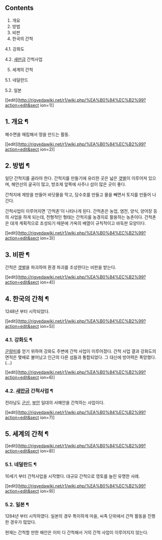 ## Contents

    

1. 개요 
2. 방법 
3. 비판 
4. 한국의 간척 
    

4.1. 강화도

4.2. [새만금](%EC%83%88%EB%A7%8C%EA%B8%88.md) 간척사업

5. 세계의 간척 
    

5.1. 네덜란드

5.2. 일본

[[edit](http://rigvedawiki.net/r1/wiki.php/%EA%B0%84%EC%B2%99?action=edit&sect
ion=1)]

## 1. 개요 ¶

해수면을 매립해서 땅을 만드는 활동.

  

[[edit](http://rigvedawiki.net/r1/wiki.php/%EA%B0%84%EC%B2%99?action=edit&sect
ion=2)]

## 2. 방법 ¶

일단 간척지를 골라야 한다. 간척지를 만들기에 유리한 곳은 넓은 [갯벌](%EA%B0%AF%EB%B2%8C.md)이 이루어져 있으며,
해안선의 굴곡이 많고, 방조제 앞쪽에 사주나 섬이 많은 곳이 좋다.

  

간척지에 제방을 만들어 바닷물을 막고, 담수호를 만들고 물을 빼면서 토지를 만들어 나간다.

  

간척사업이 이루어지면 '간척촌'이 나타나게 된다. 간척촌은 농업, 염전, 양식, 양어장 등의 사업을 하게 되는데, 전형적인 형태는 간척지를
농경지로 활용하는 농촌이다. 간척촌은 대개 계획적으로 조성되기 때문에 가옥의 배열이 규칙적이고 바둑판 모양이다.

  

[[edit](http://rigvedawiki.net/r1/wiki.php/%EA%B0%84%EC%B2%99?action=edit&sect
ion=3)]

## 3. 비판 ¶

간척은 [갯벌](%EA%B0%AF%EB%B2%8C.md)을 파괴하여 환경 파괴를 조성한다는 비판을 받는다.

  

[[edit](http://rigvedawiki.net/r1/wiki.php/%EA%B0%84%EC%B2%99?action=edit&sect
ion=4)]

## 4. 한국의 간척 ¶

1248년 부터 시작되었다.

  

[[edit](http://rigvedawiki.net/r1/wiki.php/%EA%B0%84%EC%B2%99?action=edit&sect
ion=5)]

### 4.1. 강화도 ¶

[군량미](%EA%B5%B0%EB%9F%89%EB%AF%B8.md)를 얻기 위하여 강화도 주변에 간척 사업이 이루어졌다. 간척 사업
결과 강화도의 면적은 몇배로 불어났고 인근의 다른 섬들과 통합되었다. 그 대신에 방어력은 폭망했다.(…)

  

[[edit](http://rigvedawiki.net/r1/wiki.php/%EA%B0%84%EC%B2%99?action=edit&sect
ion=6)]

### 4.2. [새만금](%EC%83%88%EB%A7%8C%EA%B8%88.md) 간척사업 ¶

전라남도 [군산](%EA%B5%B0%EC%82%B0.md), [부안](%EB%B6%80%EC%95%88.md) 일대의 서해안을
간척하는 사업이다.

[[edit](http://rigvedawiki.net/r1/wiki.php/%EA%B0%84%EC%B2%99?action=edit&sect
ion=7)]

## 5. 세계의 간척 ¶

[[edit](http://rigvedawiki.net/r1/wiki.php/%EA%B0%84%EC%B2%99?action=edit&sect
ion=8)]

### 5.1. 네덜란드 ¶

10세기 부터 간척사업을 시작했다. 대규모 간척으로 영토를 늘린 유명한 사례.

  

[[edit](http://rigvedawiki.net/r1/wiki.php/%EA%B0%84%EC%B2%99?action=edit&sect
ion=9)]

### 5.2. 일본 ¶

1284년 부터 시작하였다. 일본의 경우 특이하게 마을, 씨족 단위에서 간척 활동을 진행한 경우가 많았다.

  

현재는 간척할 만한 해안은 이미 다 간척해서 거의 간척 사업이 이루어지지 않는다.

